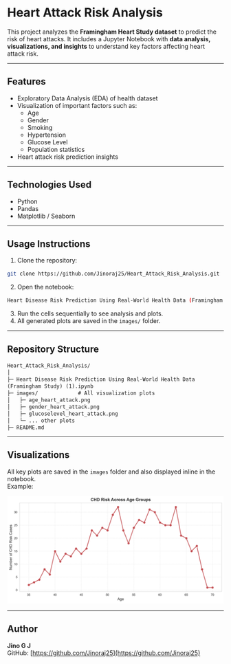 # Heart Attack Risk Analysis

This project analyzes the **Framingham Heart Study dataset** to predict the risk of heart attacks. It includes a Jupyter Notebook with **data analysis, visualizations, and insights** to understand key factors affecting heart attack risk.

---

## Features

- Exploratory Data Analysis (EDA) of health dataset  
- Visualization of important factors such as:
  - Age
  - Gender
  - Smoking
  - Hypertension
  - Glucose Level
  - Population statistics  
- Heart attack risk prediction insights

---

## Technologies Used

- Python  
- Pandas  
- Matplotlib / Seaborn

---

## Usage Instructions

1. Clone the repository:

```bash
git clone https://github.com/Jinoraj25/Heart_Attack_Risk_Analysis.git
```

2. Open the notebook:

```bash
Heart Disease Risk Prediction Using Real-World Health Data (Framingham Study) (1).ipynb
```

3. Run the cells sequentially to see analysis and plots.  
4. All generated plots are saved in the `images/` folder.

---

## Repository Structure

```
Heart_Attack_Risk_Analysis/
│
├─ Heart Disease Risk Prediction Using Real-World Health Data (Framingham Study) (1).ipynb
├─ images/             # All visualization plots
│   ├─ age_heart_attack.png
│   ├─ gender_heart_attack.png
│   ├─ glucoselevel_heart_attack.png
│   └─ ... other plots
├─ README.md
```

---

## Visualizations

All key plots are saved in the `images` folder and also displayed inline in the notebook.  
Example:

![Age vs Heart Attack](images/age_heart_attack.png)

---

## Author

**Jino G J**  
GitHub: [https://github.com/Jinoraj25](https://github.com/Jinoraj25)

